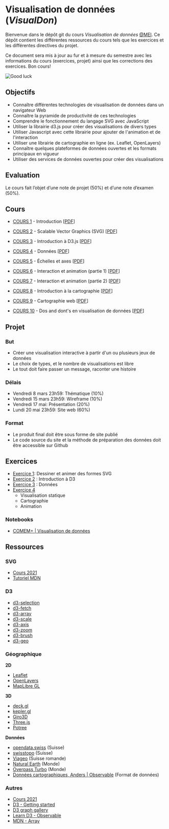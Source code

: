 # Visualisation de données (_VisualDon_)

Bienvenue dans le dépôt git du cours _Visualisation de données_ [@MEI](https://heig-vd.ch/formation/bachelor/filieres/ingenierie-des-medias). Ce dépôt contient les différentes ressources du cours tels que les exercices et les différentes directives du projet.

Ce document sera mis à jour au fur et à mesure du semestre avec les informations du cours (exercices, projet) ainsi que les corrections des exercices. Bon cours!

![Good luck](https://media.giphy.com/media/j1Xyt3DHfJcmk/giphy.gif)

## Objectifs

- Connaître différentes technologies de visualisation de données dans un navigateur Web
- Connaître la pyramide de productivité de ces technologies
- Comprendre le fonctionnement du langage SVG avec JavaScript
- Utiliser la librairie d3.js pour créer des visualisations de divers types
- Utiliser Javascript avec cette librairie pour ajouter de l'animation et de l'interaction
- Utiliser une librairie de cartographie en ligne (ex. Leaflet, OpenLayers)
- Connaître quelques plateformes de données ouvertes et les formats principaux en vigueur
- Utiliser des services de données ouvertes pour créer des visualisations

## Evaluation

Le cours fait l’objet d’une note de projet (50%) et d’une note d’examen (50%).

## Cours

- [COURS 1](https://comem-visualdon.onrender.com/01-intro) - Introduction [[PDF](https://raw.githubusercontent.com/MediaComem/comem-visualdon/main/cours/pdf/01-intro.pdf)]
- [COURS 2](https://comem-visualdon.onrender.com/02-svg) - Scalable Vector Graphics (SVG) [[PDF](https://raw.githubusercontent.com/MediaComem/comem-visualdon/main/cours/pdf/02-svg.pdf)]
- [COURS 3](https://comem-visualdon.onrender.com/03-intro-d3) - Introduction à D3.js [[PDF](https://raw.githubusercontent.com/MediaComem/comem-visualdon/main/cours/pdf/03-intro-d3.pdf)]

- [COURS 4](https://comem-visualdon.onrender.com/04-data) - Données [[PDF](https://raw.githubusercontent.com/MediaComem/comem-visualdon/main/cours/pdf/04-data.pdf)]

- [COURS 5](https://comem-visualdon.onrender.com/05-axis-scales) - Échelles et axes [[PDF](https://raw.githubusercontent.com/MediaComem/comem-visualdon/main/cours/pdf/05-axis-scales.pdf)]

- [COURS 6](https://comem-visualdon.onrender.com/06-interaction-animation-1) - Interaction et animation (partie 1) [[PDF](https://raw.githubusercontent.com/MediaComem/comem-visualdon/main/cours/pdf/06-interaction-animation-1.pdf)]

- [COURS 7](https://comem-visualdon.onrender.com/07-interaction-animation-2) - Interaction et animation (partie 2) [[PDF](https://raw.githubusercontent.com/MediaComem/comem-visualdon/main/cours/pdf/07-interaction-animation-2.pdf)]

- [COURS 8](https://comem-visualdon.onrender.com/08-intro-cartographie) - Introduction à la cartographie [[PDF](https://raw.githubusercontent.com/MediaComem/comem-visualdon/main/cours/pdf/08-intro-cartographie.pdf)]

- [COURS 9](https://comem-visualdon.onrender.com/09-cartographie-web) - Cartographie web [[PDF](https://raw.githubusercontent.com/MediaComem/comem-visualdon/main/cours/pdf/09-cartographie-web.pdf)]

- [COURS 10](https://comem-visualdon.onrender.com/10-dos-and-donts) - Dos and dont's en visualisation de données [[PDF](https://raw.githubusercontent.com/MediaComem/comem-visualdon/main/cours/pdf/10-dos-and-donts.pdf)]

## Projet

### But

- Créer une visualisation interactive à partir d'un ou plusieurs jeux de données
- Le choix de types, et le nombre de visualisations est libre
- Le tout doit faire passer un message, raconter une histoire

### Délais

- Vendredi 8 mars 23h59: Thématique (10%)
- Vendredi 15 mars 23h59: Wireframe (10%)
- Vendredi 17 mai: Présentation (20%)
- Lundi 20 mai 23h59: Site web (60%)

### Format

- Le produit final doit être sous forme de site publié
- Le code source du site et la méthode de préparation des données doit être accessible sur Github

## Exercices

- [Exercice 1](https://github.com/MediaComem/comem-visualdon/tree/main/exercices/01-SVG): Dessiner et animer des formes SVG
- [Exercice 2](https://github.com/MediaComem/comem-visualdon/tree/main/exercices/02-intro-d3) : Introduction à D3
- [Exercice 3](https://github.com/MediaComem/comem-visualdon/tree/main/exercices/03-d3-data) : Données
- [Exercice 4](https://github.com/MediaComem/comem-visualdon/tree/main/exercices/04-gapminder)
  - Visualisation statique
  - Cartographie
  - Animation

### Notebooks

- [COMEM+ | Visualisation de données](https://observablehq.com/collection/@romanoe/heig-vd-visualisation-de-donnees)

## Ressources

### SVG

- [Cours 2021](https://observablehq.com/@idris-maps/svg)
- [Tutoriel MDN](https://developer.mozilla.org/en-US/docs/Web/SVG/Tutorial)

### D3

- [d3-selection](https://d3js.org/d3-selection)
- [d3-fetch](https://d3js.org/d3-fetch)
- [d3-array](https://d3js.org/d3-array)
- [d3-scale](https://d3js.org/d3-scale)
- [d3-axis](https://d3js.org/d3-axis)
- [d3-zoom](https://d3js.org/d3-zoom)
- [d3-brush](https://d3js.org/d3-brush)
- [d3-geo](https://d3js.org/d3-geo)

### Géographique

**2D**

- [Leaflet](https://leafletjs.com/)
- [OpenLayers](https://openlayers.org/)
- [MapLibre GL](https://maplibre.org/)

**3D**

- [deck.gl](https://deck.gl/examples)
- [kepler.gl](https://kepler.gl/demo)
- [Giro3D](https://giro3d.org/examples/index.html)
- [Three.js](https://threejs.org)
- [Potree](https://potree.github.io/)

**Données**

- [opendata.swiss](https://opendata.swiss/fr/dataset?q=swissboundaries&sort=score+desc%2C+metadata_modified+desc) (Suisse)
- [swisstopo](https://api3.geo.admin.ch/api/faq/index.html#which-layers-are-available) (Suisse)
- [Viageo](https://viageo.ch/") (Suisse romande)
- [Natural Earth](https://www.naturalearthdata.com/downloads/) (Monde)
- [Overpass Turbo](https://overpass-turbo.osm.ch/) (Monde)
- [Données cartographiques, Anders | Observable](https://observablehq.com/@idris-maps/donnees-cartographiques) (Format de données)

### Autres

- [Cours 2021](https://observablehq.com/@idris-maps/introduction-a-d3)
- [D3 - Getting started](https://d3js.org/getting-started)
- [D3 graph gallery](https://www.d3-graph-gallery.com/)
- [Learn D3 - Observable](https://observablehq.com/collection/@d3/learn-d3)
- [MDN - Array](https://developer.mozilla.org/fr/docs/Web/JavaScript/Reference/Global_Objects/Array)

